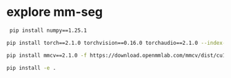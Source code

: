 # explore mm-seg

```bash
 pip install numpy==1.25.1
 ```

```bash
pip install torch==2.1.0 torchvision==0.16.0 torchaudio==2.1.0 --index-url https://download.pytorch.org/whl/cu121
```

```bash
pip install mmcv==2.1.0 -f https://download.openmmlab.com/mmcv/dist/cu121/torch2.1/index.html 
```

 ```bash
 pip install -e .
 ```